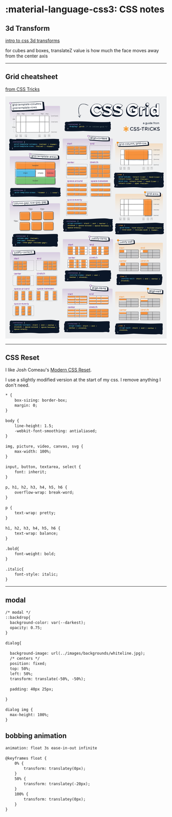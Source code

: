 :material-language-css3: CSS notes
========================

## 3d Transform

[intro to css 3d transforms](https://3dtransforms.desandro.com/)

for cubes and boxes, translateZ value is how much the face moves away from the center axis

---

## Grid cheatsheet

[from CSS Tricks](https://css-tricks.com/snippets/css/complete-guide-grid/)

![css-grid-poster](../../media/css-grid-poster.png)

---

## CSS Reset

I like Josh Comeau's [Modern CSS Reset](https://www.joshwcomeau.com/css/custom-css-reset/).

I use a slightly modified version at the start of my css. I remove anything I don't need.

```
* {
    box-sizing: border-box;
    margin: 0;
}

body {
    line-height: 1.5;
    -webkit-font-smoothing: antialiased;
}

img, picture, video, canvas, svg {
    max-width: 100%;
}

input, button, textarea, select {
    font: inherit;
}

p, h1, h2, h3, h4, h5, h6 {
    overflow-wrap: break-word;
}

p {
    text-wrap: pretty;
}

h1, h2, h3, h4, h5, h6 {
    text-wrap: balance;
}

.bold{
    font-weight: bold;
}

.italic{
    font-style: italic;
}
```

---

## modal

```
/* modal */
::backdrop{
  background-color: var(--darkest);
  opacity: 0.75;
}

dialog{

  background-image: url(../images/backgrounds/whiteline.jpg);
  /* centers */
  position: fixed;
  top: 50%;
  left: 50%;
  transform: translate(-50%, -50%);

  padding: 40px 25px;

}

dialog img {
  max-height: 100%;
}
```

## bobbing animation

```
animation: float 3s ease-in-out infinite

@keyframes float {
	0% {
		transform: translatey(0px);
	}
	50% {
		transform: translatey(-20px);
	}
	100% {
		transform: translatey(0px);
	}
}
```

